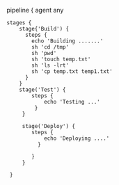 pipeline {
    agent any
    
    stages {
        stage{'Build') {
          steps {
            echo 'Building .......'
            sh 'cd /tmp'
            sh 'pwd'
            sh 'touch temp.txt'
            sh 'ls -lrt'
            sh 'cp temp.txt temp1.txt'
          }
        }
        stage('Test') {
            steps {
                echo 'Testing ...'
             }
         }
         
         stage('Deploy') {
            steps {
                echo 'Deploying ....'
              }
              
            }
         }
         
     }
